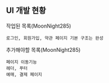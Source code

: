 UI 개발 현황
--
작업된 목록(MoonNight285)
    
    로그인, 회원가입, 약관 페이지 기본 구조는 완성
    
추가해야할 목록(MoonNight285)

    페이지 이동기능
    헤더, 푸터
    예매, 결제 페이지
    
